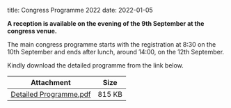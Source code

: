 title: Congress Programme 2022
date: 2022-01-05  

**A reception is available on the evening of the 9th September at the congress venue.**

The main congress programme starts with the registration at 8:30 on the 10th September and ends after lunch, around 14:00, on the 12th September.


Kindly download the detailed programme from the link below.

| Attachment | Size |
|---|---|
| <a href="/4m-association/files/Detailed Programme.pdf">Detailed Programme.pdf</a> | 815 KB |
